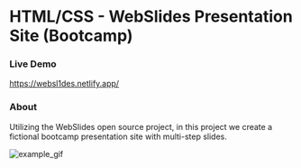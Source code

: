 # HTML/CSS - WebSlides Presentation Site (Bootcamp)

### Live Demo

https://websl1des.netlify.app/

### About

Utilizing the WebSlides open source project, in this project we create a fictional bootcamp presentation site with multi-step slides.

![example_gif](./example.gif)
